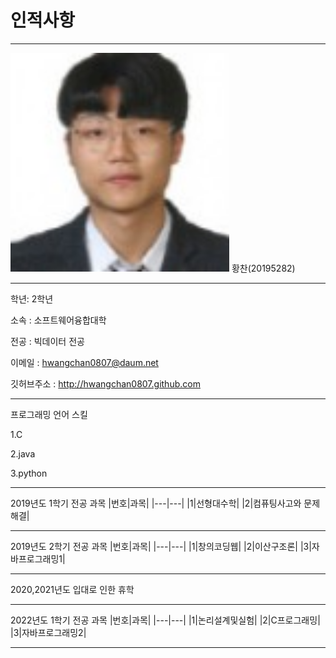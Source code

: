 # 인적사항
---
<img src=f1.jpg height=350 width=350>
황찬(20195282)

---
학년: 2학년

소속 : 소프트웨어융합대학

전공 : 빅데이터 전공

이메일 : hwangchan0807@daum.net

깃허브주소 : http://hwangchan0807.github.com

---
프로그래밍 언어 스킬

1.C

2.java

3.python

---
2019년도 1학기 전공 과목
|번호|과목|
|---|---|
|1|선형대수학|
|2|컴퓨팅사고와 문제해결|

---
2019년도 2학기 전공 과목
|번호|과목|
|---|---|
|1|창의코딩웹|
|2|이산구조론|
|3|자바프로그래밍1|

---
2020,2021년도 입대로 인한 휴학

---
2022년도 1학기 전공 과목
|번호|과목|
|---|---|
|1|논리설계및실험|
|2|C프로그래밍|
|3|자바프로그래밍2|

---






